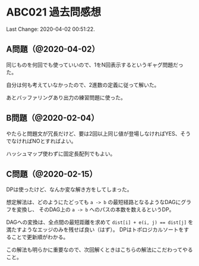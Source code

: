 # ABC021 過去問感想

Last Change: 2020-04-02 00:51:22.

## A問題（@2020-04-02）

同じものを何回でも使っていいので、1をN回表示するというギャグ問題だった。

自分は何も考えていなかったので、2進数の定義に従って解いた。

あとバッファリングあり出力の練習問題に使った。

## B問題（@2020-02-04）

やたらと問題文が冗長だけど、要は2回以上同じ値が登場しなければYES、そうでなければNOとすればよい。

ハッシュマップ使わずに固定長配列でもよい。

## C問題（@2020-02-15）

DPは使ったけど、なんか変な解き方をしてしまった。

想定解法は、どのようにたどっても `a -> b` の最短経路となるようなDAGにグラフを変換し、
そのDAG上の `a -> b` へのパスの本数を数えるというDP。

DAGへの変換は、全点間の最短距離を求めて `dist[i] + e(i, j) == dist[j]` を満たすようなエッジのみを残せば良い（はず）。
DPはトポロジカルソートをすることで更新順がわかる。

この解法も明らかに重要なので、次回解くときはこちらの解法にこだわってやること。

